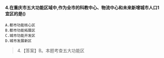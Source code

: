 #### 4.在重庆市五大功能区域中,作为全市的科教中心、物流中心和未来新增城市人口1宜区的是()
    A.都市功能核心区
    B.都市功能拓展区
    C.城市功能开发区
    D.城市发展新区
>   4.【答案】B。本题考查五大功能区
